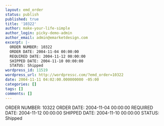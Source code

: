 ```yaml
---
layout: emd_order
status: publish
published: true
title: '10322'
author: make-your-life-simple
author_login: picky-demo-admin
author_email: admin@emarketdesign.com
excerpt: |-
  ORDER NUMBER: 10322
  ORDER DATE: 2004-11-04 00:00:00
  REQUIRED DATE: 2004-11-12 00:00:00
  SHIPPED DATE: 2004-11-10 00:00:00
  STATUS: Shipped
wordpress_id: 11519
wordpress_url: http://wordpressc.com/?emd_order=10322
date: 2004-11-11 04:02:00.000000000 -05:00
categories: []
tags: []
comments: []
---
```

ORDER NUMBER: 10322
ORDER DATE: 2004-11-04 00:00:00
REQUIRED DATE: 2004-11-12 00:00:00
SHIPPED DATE: 2004-11-10 00:00:00
STATUS: Shipped
